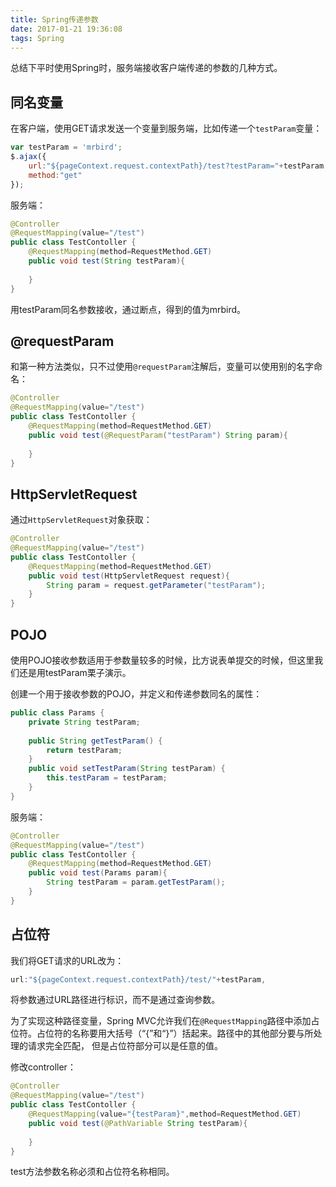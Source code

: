 ```yaml
---
title: Spring传递参数
date: 2017-01-21 19:36:08
tags: Spring
---
```

总结下平时使用Spring时，服务端接收客户端传递的参数的几种方式。
## 同名变量
在客户端，使用GET请求发送一个变量到服务端，比如传递一个`testParam`变量：
```javascript
var testParam = 'mrbird';
$.ajax({
    url:"${pageContext.request.contextPath}/test?testParam="+testParam,
    method:"get"
});
```
<!--more-->
服务端：
```java
@Controller
@RequestMapping(value="/test")
public class TestContoller {
    @RequestMapping(method=RequestMethod.GET)
    public void test(String testParam){
        
    }
}
```
用testParam同名参数接收，通过断点，得到的值为mrbird。
## @requestParam
和第一种方法类似，只不过使用`@requestParam`注解后，变量可以使用别的名字命名：
```java
@Controller
@RequestMapping(value="/test")
public class TestContoller {
    @RequestMapping(method=RequestMethod.GET)
    public void test(@RequestParam("testParam") String param){
    
    }
}
```
## HttpServletRequest
通过`HttpServletRequest`对象获取：
```java
@Controller
@RequestMapping(value="/test")
public class TestContoller {
    @RequestMapping(method=RequestMethod.GET)
    public void test(HttpServletRequest request){
        String param = request.getParameter("testParam");
    }
}
```
## POJO
使用POJO接收参数适用于参数量较多的时候，比方说表单提交的时候，但这里我们还是用testParam栗子演示。

创建一个用于接收参数的POJO，并定义和传递参数同名的属性：
```java
public class Params {
    private String testParam;
    
    public String getTestParam() {
        return testParam;
    }
    public void setTestParam(String testParam) {
        this.testParam = testParam;
    }
}
```
服务端：
```java
@Controller
@RequestMapping(value="/test")
public class TestContoller {
    @RequestMapping(method=RequestMethod.GET)
    public void test(Params param){
        String testParam = param.getTestParam();
    }
}
```
## 占位符
我们将GET请求的URL改为：
```javascript
url:"${pageContext.request.contextPath}/test/"+testParam,
```
将参数通过URL路径进行标识，而不是通过查询参数。

为了实现这种路径变量，Spring MVC允许我们在`@RequestMapping`路径中添加占位符。占位符的名称要用大括号（“{”和“}”）括起来。路径中的其他部分要与所处理的请求完全匹配， 但是占位符部分可以是任意的值。

修改controller：  
```java
@Controller
@RequestMapping(value="/test")
public class TestContoller {
    @RequestMapping(value="{testParam}",method=RequestMethod.GET)
    public void test(@PathVariable String testParam){
 
    }
}
```
test方法参数名称必须和占位符名称相同。

     